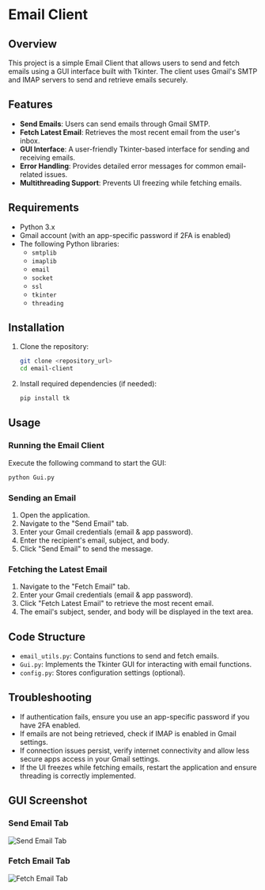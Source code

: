 # Email Client

## Overview

This project is a simple Email Client that allows users to send and fetch emails using a GUI interface built with Tkinter. The client uses Gmail's SMTP and IMAP servers to send and retrieve emails securely.

## Features

- **Send Emails**: Users can send emails through Gmail SMTP.
- **Fetch Latest Email**: Retrieves the most recent email from the user's inbox.
- **GUI Interface**: A user-friendly Tkinter-based interface for sending and receiving emails.
- **Error Handling**: Provides detailed error messages for common email-related issues.
- **Multithreading Support**: Prevents UI freezing while fetching emails.

## Requirements

- Python 3.x
- Gmail account (with an app-specific password if 2FA is enabled)
- The following Python libraries:
    - `smtplib`
    - `imaplib`
    - `email`
    - `socket`
    - `ssl`
    - `tkinter`
    - `threading`

## Installation

1. Clone the repository:
   ```sh
   git clone <repository_url>
   cd email-client
   ```
2. Install required dependencies (if needed):
   ```sh
   pip install tk
   ```

## Usage

### Running the Email Client

Execute the following command to start the GUI:

```sh
python Gui.py
```

### Sending an Email

1. Open the application.
2. Navigate to the "Send Email" tab.
3. Enter your Gmail credentials (email & app password).
4. Enter the recipient's email, subject, and body.
5. Click "Send Email" to send the message.

### Fetching the Latest Email

1. Navigate to the "Fetch Email" tab.
2. Enter your Gmail credentials (email & app password).
3. Click "Fetch Latest Email" to retrieve the most recent email.
4. The email's subject, sender, and body will be displayed in the text area.

## Code Structure

- `email_utils.py`: Contains functions to send and fetch emails.
- `Gui.py`: Implements the Tkinter GUI for interacting with email functions.
- `config.py`: Stores configuration settings (optional).

## Troubleshooting

- If authentication fails, ensure you use an app-specific password if you have 2FA enabled.
- If emails are not being retrieved, check if IMAP is enabled in Gmail settings.
- If connection issues persist, verify internet connectivity and allow less secure apps access in your Gmail settings.
- If the UI freezes while fetching emails, restart the application and ensure threading is correctly implemented.

## GUI Screenshot

### Send Email Tab
![Send Email Tab](send-tab.png)
### Fetch Email Tab
![Fetch Email Tab](fetch-tab.png)

